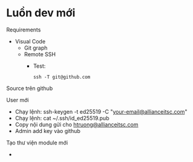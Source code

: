 # Luồn dev mới

Requirements

* Visual Code
  * Git graph
  * Remote SSH
    *   Test:&#x20;

        ```
        ssh -T git@github.com
        ```

Source trên github

User mới

* Chạy lệnh: ssh-keygen -t ed25519 -C "your-email@allianceitsc.com"
* Chạy lệnh: cat \~/.ssh/id\_ed25519.pub
* Copy nội dung gửi cho htruong@allianceitsc.com
* Admin add key vào github

Tạo thư viện module mới

*

